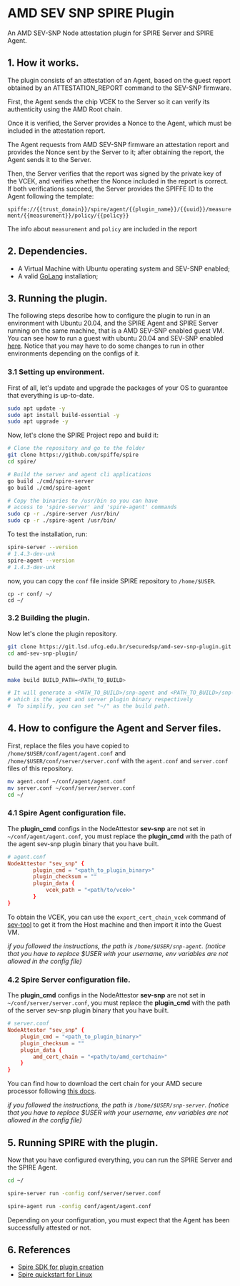 # AMD SEV SNP SPIRE Plugin

An AMD SEV-SNP Node attestation plugin for SPIRE Server and SPIRE Agent.

## 1. How it works.

The plugin consists of an attestation of an Agent, based on the guest report obtained by an ATTESTATION_REPORT command to the SEV-SNP firmware.

First, the Agent sends the chip VCEK to the Server so it can verify its authenticity using the AMD Root chain.

Once it is verified, the Server provides a Nonce to the Agent, which must be included in the attestation report.

The Agent requests from AMD SEV-SNP firmware an attestation report and provides the Nonce sent by the Server to it; after obtaining the report, the Agent sends it to the Server.

Then, the Server verifies that the report was signed by the private key of the VCEK, and verifies whether the Nonce included in the report is correct. If both verifications succeed, the Server provides the SPIFFE ID to the Agent following the template:

`spiffe://{{trust_domain}}/spire/agent/{{plugin_name}}/{{uuid}}/measurement/{{measurement}}/policy/{{policy}}`

The info about `measurement` and `policy` are included in the report 

## 2. Dependencies.

* A Virtual Machine with Ubuntu operating system and SEV-SNP enabled;
* A valid [GoLang](https://go.dev/doc/install) installation;

## 3. Running the plugin.

The following steps describe how to configure the plugin to run in an environment with Ubuntu 20.04, and the SPIRE Agent and SPIRE Server running on the same machine, that is a AMD SEV-SNP enabled guest VM. You can see how to run a guest with ubuntu 20.04 and SEV-SNP enabled [here](https://git.lsd.ufcg.edu.br/securedsp/AMDSEV). Notice that you may have to do some changes to run in other environments depending on the configs of it.

### 3.1 Setting up environment.

First of all, let's update and upgrade the packages of your OS to guarantee that everything is up-to-date.

```sh
sudo apt update -y
sudo apt install build-essential -y
sudo apt upgrade -y
```

Now, let's clone the SPIRE Project repo and build it:

```sh
# Clone the repository and go to the folder
git clone https://github.com/spiffe/spire
cd spire/

# Build the server and agent cli applications
go build ./cmd/spire-server
go build ./cmd/spire-agent

# Copy the binaries to /usr/bin so you can have
# access to 'spire-server' and 'spire-agent' commands
sudo cp -r ./spire-server /usr/bin/
sudo cp -r ./spire-agent /usr/bin/
```

To test the installation, run:

```sh
spire-server --version
# 1.4.3-dev-unk
spire-agent --version
# 1.4.3-dev-unk
```

now, you can copy the `conf` file inside SPIRE repository to `/home/$USER`.

```
cp -r conf/ ~/
cd ~/
```

### 3.2 Building the plugin.

Now let's clone the plugin repository.

```sh
git clone https://git.lsd.ufcg.edu.br/securedsp/amd-sev-snp-plugin.git
cd amd-sev-snp-plugin/
```

build the agent and the server plugin.

```sh
make build BUILD_PATH=<PATH_TO_BUILD>

# It will generate a <PATH_TO_BUILD>/snp-agent and <PATH_TO_BUILD>/snp-server binaries, 
# which is the agent and server plugin binary respectively
#  To simplify, you can set "~/" as the build path.
```

## 4. How to configure the Agent and Server files.

First, replace the files you have copied to `/home/$USER/conf/agent/agent.conf` and `/home/$USER/conf/server/server.conf` with the `agent.conf` and `server.conf` files of this repository.

```sh
mv agent.conf ~/conf/agent/agent.conf
mv server.conf ~/conf/server/server.conf
cd ~/
```

### 4.1 Spire Agent configuration file.

The **plugin_cmd** configs in the NodeAttestor **sev-snp** are not set in `~/conf/agent/agent.conf`, you must replace the **plugin_cmd** with the path of the agent sev-snp plugin binary that you have built. 

```conf
# agent.conf
NodeAttestor "sev_snp" {
        plugin_cmd = "<path_to_plugin_binary>"
        plugin_checksum = ""
        plugin_data {
	        vcek_path = "<path/to/vcek>"
        }
}
```

To obtain the VCEK, you can use the `export_cert_chain_vcek` command of [sev-tool](https://github.com/AMDESE/sev-tool) to get it from the Host machine and then import it into the Guest VM.

*if you followed the instructions, the path is `/home/$USER/snp-agent`. (notice that you have to replace $USER with your username, env variables are not allowed in the config file)*

### 4.2 Spire Server configuration file.

The **plugin_cmd** configs in the NodeAttestor **sev-snp** are not set in `~/conf/server/server.conf`, you must replace the **plugin_cmd** with the path of the server sev-snp plugin binary that you have built. 

```conf
# server.conf
NodeAttestor "sev_snp" {
    plugin_cmd = "<path_to_plugin_binary>"
    plugin_checksum = ""
    plugin_data {
        amd_cert_chain = "<path/to/amd_certchain>"
    }
}
```

You can find how to download the cert chain for your AMD secure processor following [this docs](https://www.amd.com/system/files/TechDocs/57230.pdf).

*if you followed the instructions, the path is `/home/$USER/snp-server`. (notice that you have to replace $USER with your username, env variables are not allowed in the config file)*

## 5. Running SPIRE with the plugin.

Now that you have configured everything, you can run the SPIRE Server and the SPIRE Agent.

```sh
cd ~/

spire-server run -config conf/server/server.conf

spire-agent run -config conf/agent/agent.conf
```

Depending on your configuration, you must expect that the Agent has been successfully attested or not.

## 6. References

* [Spire SDK for plugin creation](https://github.com/spiffe/spire-plugin-sdk)
* [Spire quickstart for Linux](https://spiffe.io/docs/latest/try/getting-started-linux-macos-x/)
